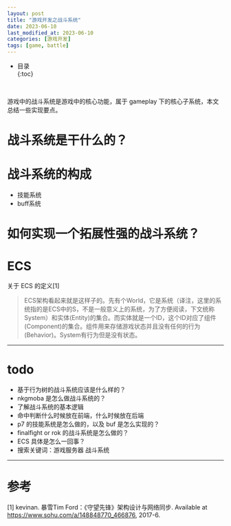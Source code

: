 ```yaml
---
layout: post
title: "游戏开发之战斗系统"
date: 2023-06-10
last_modified_at: 2023-06-10
categories: [游戏开发]
tags: [game, battle]
---
```


* 目录  
{:toc}
<br/>

游戏中的战斗系统是游戏中的核心功能，属于 gameplay 下的核心子系统，本文总结一些实现要点。   

# 战斗系统是干什么的？

# 战斗系统的构成
* 技能系统
* buff系统


# 如何实现一个拓展性强的战斗系统？


# ECS
关于 ECS 的定义[1]
>ECS架构看起来就是这样子的。先有个World，它是系统（译注，这里的系统指的是ECS中的S，不是一般意义上的系统，为了方便阅读，下文统称System）和实体(Entity)的集合。而实体就是一个ID，这个ID对应了组件(Component)的集合。组件用来存储游戏状态并且没有任何的行为(Behavior)。System有行为但是没有状态。

---

# todo
* 基于行为树的战斗系统应该是什么样的？
* nkgmoba 是怎么做战斗系统的？
* 了解战斗系统的基本逻辑
* 命中判断什么时候放在前端，什么时候放在后端
* p7 的技能系统是怎么做的，以及 buf 是怎么实现的？  
* finalfight or rok 的战斗系统是怎么做的？
* ECS 具体是怎么一回事？
* 搜索关键词：游戏服务器 战斗系统



---

# 参考
[1] kevinan. 暴雪Tim Ford：《守望先锋》架构设计与网络同步. Available at https://www.sohu.com/a/148848770_466876, 2017-6.    
